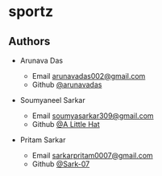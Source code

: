 # sportz

## Authors
* Arunava Das
    * Email <arunavadas002@gmail.com>
    * Github [@arunavadas](https://github.com/Arunava2002 "Arunava's github")
    
* Soumyaneel Sarkar
    * Email <soumyasarkar309@gmail.com>
    * Github [@A Little Hat](https://github.com/A-Little-Hat "Soumyaneel's github")

* Pritam Sarkar
    * Email <sarkarpritam0007@gmail.com>
    * Github [@Sark-07](https://github.com/Sark-07 "Pritam's github")
